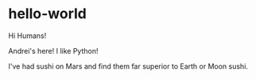 # hello-world

Hi Humans!

Andrei's here! I like Python!

I've had sushi on Mars and find them far superior to Earth or Moon sushi.
